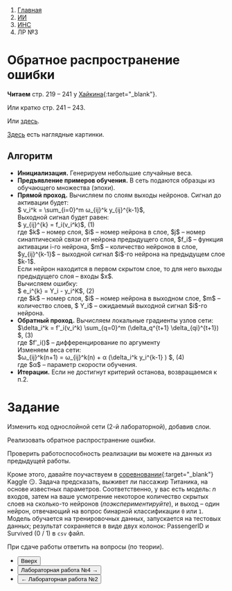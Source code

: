 <ol class="breadcrumb">
  <li class="breadcrumb-item"><a href="{{ site.baseurl }}">Главная</a></li>
  <li class="breadcrumb-item"><a href="{{ site.baseurl }}/artificial-intelligence/index.html">ИИ</a></li>
  <li class="breadcrumb-item"><a href="{{ site.baseurl }}/artificial-intelligence/ANN/index.html">ИНС</a></li>
  <li class="breadcrumb-item active">ЛР №3</li>
</ol>

<nav>
  <ul></ul>
</nav>

# Обратное распространение ошибки

**Читаем** cтр. 219 – 241 у [Хайкина](https://palchevsky.ru/uploads/books/1.pdf){:target="_blank"}.

Или кратко стр. 241 – 243.

Или [здесь](https://neerc.ifmo.ru/wiki/index.php?title=%D0%9E%D0%B1%D1%80%D0%B0%D1%82%D0%BD%D0%BE%D0%B5_%D1%80%D0%B0%D1%81%D0%BF%D1%80%D0%BE%D1%81%D1%82%D1%80%D0%B0%D0%BD%D0%B5%D0%BD%D0%B8%D0%B5_%D0%BE%D1%88%D0%B8%D0%B1%D0%BA%D0%B8).

[Здесь](https://robocraft.ru/algorithm/560) есть наглядные картинки.

## Алгоритм

<ul>
<li>
<b>Инициализация.</b>
Генерируем небольшие случайные веса.
</li>
<li>
<b>Предъявление примеров обучения.</b>
В сеть подаются образцы из обучающего множества (эпохи).
</li>
<li>
<b>Прямой проход.</b>
Вычисляем по слоям выходы нейронов. Сигнал до активации будет:
<br>
$ v_i^k = \sum_{i=0}^m ω_{ij}^k y_{ij}^{k-1}$,
<br>Выходной сигнал будет равен:<br>
$ y_{ij}^{k} = f_i(v_i^k)$, <a id="eq_1" class="float-end">(1)</a>
<br>
где $k$ – номер слоя, $i$ – номер нейрона в слое, $j$ – номер синаптической связи от нейрона предыдущего слоя, $f_i$ – функция активации i-го нейрона, $m$ – количество нейронов в слое, $y_{ij}^{k-1}$ – выходной сигнал $i$-го нейрона на предыдущем слое $k-1$.
<br>Если нейрон находится в первом скрытом слое, то для него выходы предыдущего слоя – входы $x$.
<br>Вычисляем ошибку:
<br>
$ e_i^{k} = Y_i - y_i^K$, <a id="eq_2" class="float-end">(2)</a>
<br>
где $k$ – номер слоя, $i$ – номер нейрона в выходном слое, $m$ – количество слоев, $ Y_i$ – ожидаемый выходной сигнал $i$-го нейрона.
</li>
<li>
<b>Обратный проход.</b>
Вычисляем локальные градиенты узлов сети:
<br>
$\delta_i^k = f'_i(v_i^k) \sum_{q=0}^m (\delta_q^{t+1} \delta_{qi}^{t+1}) $,	<a id="eq_3" class="float-end">(3)</a>
<br>где $f'_i()$ – дифференцирование по аргументу
<br>Изменяем веса сети:
<br>
$ω_{ij}^k(n+1) = ω_{ij}^k(n) + α (\delta_i^k y_i^{k-1} ) $,	<a id="eq_4" class="float-end">(4)</a>
<br>где $α$ – параметр скорости обучения.
</li>
<li>
<b>Итерации.</b>
Если не достигнут критерий останова, возвращаемся к п.2.
</li>
</ul>

# Задание

Изменить код однослойной сети (2-й лабораторной), добавив слои.

Реализовать обратное распространение ошибки.

Проверить работоспособность реализации вы можете на данных из предыдущей работы.

Кроме этого, давайте поучаствуем в [соревновании](https://www.kaggle.com/competitions/titanic){:target="_blank"} Kaggle 😏.
Задача предсказать, выживет ли пассажир Титаника, на основе известных параметров. Соответственно, у вас есть модель: $n$ входов, затем на ваше усмотрение некоторое количество скрытых слоев на сколько-то нейронов (*поэкспериментируйте*), и выход – один нейрон, отвечающий на вопрос бинарной классификации `0` или `1`. Модель обучается на тренировочных данных, запускается на тестовых данных; результат сохраняется в виде двух колонок: PassengerID и Survived (0 / 1) в `csv` файл.

При сдаче работы ответить на вопросы (по теории).

<div class="row">
  <div class="col-lg-12">
    <ul class="list-unstyled">
      <li class="float-end">
        <button type="button" class="btn btn-outline-primary" onclick="window.location.href='#обратное-распространение-ошибки';">Вверх</button>
      </li>
      <li  class="float-end">
       <button type="button" class="btn btn-primary" onclick="window.location.href='{{ site.baseurl }}/artificial-intelligence/ANN/labs/lab4.html';">Лабораторная работа №4 →</button>
     </li>
      <li>
        <button type="button" class="btn btn-primary" onclick="window.location.href='{{ site.baseurl }}/artificial-intelligence/ANN/labs/lab2.html';">← Лабораторная работа №2</button>
      </li>
    </ul>
  </div>
</div>
